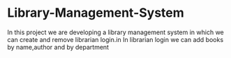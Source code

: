 # Library-Management-System
In this project we are developing a library management  system in which we can create and remove librarian login.in In librarian login we can add books by name,author and by department
